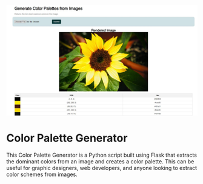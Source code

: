 ![Color Palette Generator](color_palette.JPG)

# Color Palette Generator

This Color Palette Generator is a Python script built using Flask that extracts the dominant colors from an image and creates a color palette. 
This can be useful for graphic designers, web developers, and anyone looking to extract color schemes from images.
